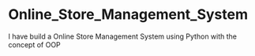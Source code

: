# Online_Store_Management_System
I have build a Online Store Management System using Python with the concept of OOP
